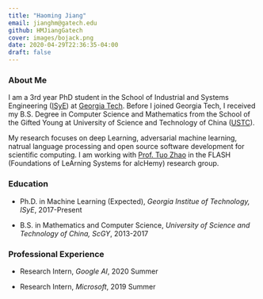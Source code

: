 ```yaml
---
title: "Haoming Jiang"
email: jianghm@gatech.edu
github: HMJiangGatech
cover: images/bojack.png
date: 2020-04-29T22:36:35-04:00
draft: false
---
```


### About Me

I am a 3rd year PhD student in the School of Industrial and Systems Engineering ([ISyE](https://www.isye.gatech.edu/))
at [Georgia Tech](https://www.gatech.edu/). Before I joined Georgia Tech,
I received my B.S. Degree in Computer Science and Mathematics from the School of the Gifted Young at University of Science and Technology of China ([USTC](http://en.ustc.edu.cn/)).


My research focuses on deep Learning, adversarial machine learning, natrual language processing and open source software development for scientific computing. I am working with [Prof. Tuo Zhao](https://www2.isye.gatech.edu/~tzhao80/) in the FLASH (Foundations of LeArning Systems for alcHemy) research group.


### Education

- Ph.D. in Machine Learning (Expected), *Georgia Institue of Technology, ISyE*, 2017-Present

- B.S. in Mathematics and Computer Science, *University of Science and Technology of China, ScGY*, 2013-2017

### Professional Experience

- Research Intern, *Google AI*, 2020 Summer

- Research Intern, *Microsoft*, 2019 Summer
